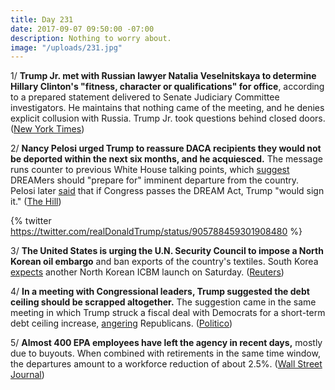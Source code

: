 ```yaml
---
title: Day 231
date: 2017-09-07 09:50:00 -07:00
description: Nothing to worry about.
image: "/uploads/231.jpg"
---
```


1/ **Trump Jr. met with Russian lawyer Natalia Veselnitskaya to determine Hillary Clinton's "fitness, character or qualifications" for office**, according to a prepared statement delivered to Senate Judiciary Committee investigators. He maintains that nothing came of the meeting, and he denies explicit collusion with Russia. Trump Jr. took questions behind closed doors. ([New York Times](https://www.nytimes.com/2017/09/07/us/politics/trump-russia-investigation.html))

2/ **Nancy Pelosi urged Trump to reassure DACA recipients they would not be deported within the next six months, and he acquiesced.** The message runs counter to previous White House talking points, which [suggest](http://i2.cdn.turner.com/cnn/2017/images/09/05/daca.talking.points%5B8%5D.pdf) DREAMers should "prepare for" imminent departure from the country. Pelosi later [said](http://thehill.com/homenews/house/349634-pelosi-trump-says-that-he-would-sign-the-dream-act-if-it-passed) that if Congress passes the DREAM Act, Trump "would sign it." ([The Hill](http://thehill.com/homenews/house/349612-pelosi-asked-trump-to-issue-tweet-reassuring-daca-recipients))

{% twitter https://twitter.com/realDonaldTrump/status/905788459301908480 %}

3/ **The United States is urging the U.N. Security Council to impose a North Korean oil embargo** and ban exports of the country's textiles. South Korea [expects](http://www.cnn.com/2017/09/07/asia/south-korea-thaad-north-korea/index.html) another North Korean ICBM launch on Saturday. ([Reuters](https://www.reuters.com/article/us-northkorea-missiles-un/u-n-mulls-u-s-push-for-north-korea-oil-embargo-textile-export-ban-idUSKCN1BH2QA?il=0))

4/ **In a meeting with Congressional leaders, Trump suggested the debt ceiling should be scrapped altogether.** The suggestion came in the same meeting in which Trump struck a fiscal deal with Democrats for a short-term debt ceiling increase, [angering](http://www.politico.com/story/2017/09/06/hill-trump-relations-242411) Republicans. ([Politico](http://www.politico.com/story/2017/09/07/trump-end-debt-ceiling-votes-242429))

5/ **Almost 400 EPA employees have left the agency in recent days,** mostly due to buyouts. When combined with retirements in the same time window, the departures amount to a workforce reduction of about 2.5%. ([Wall Street Journal](https://www.wsj.com/articles/hundreds-of-epa-workers-leave-in-recent-days-1504660207))